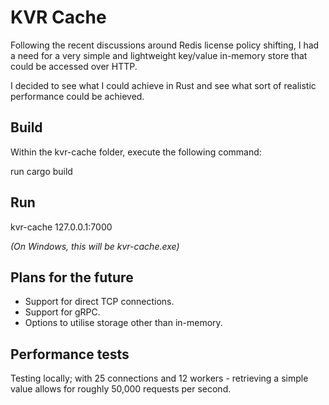# KVR Cache

Following the recent discussions around Redis license policy shifting, I had a need for a very simple and lightweight key/value in-memory store that could be accessed over HTTP.

I decided to see what I could achieve in Rust and see what sort of realistic performance could be achieved.

## Build

Within the kvr-cache folder, execute the following command:

run cargo build

## Run

kvr-cache 127.0.0.1:7000

*(On Windows, this will be kvr-cache.exe)*

## Plans for the future

* Support for direct TCP connections.
* Support for gRPC.
* Options to utilise storage other than in-memory.

## Performance tests

Testing locally; with 25 connections and 12 workers - retrieving a simple value allows for roughly 50,000 requests per second.
